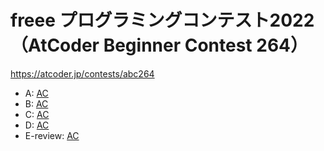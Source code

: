 # freee プログラミングコンテスト2022（AtCoder Beginner Contest 264）

https://atcoder.jp/contests/abc264

- A: [AC](https://atcoder.jp/contests/abc264/submissions/33985087)
- B: [AC](https://atcoder.jp/contests/abc264/submissions/33992754)
- C: [AC](https://atcoder.jp/contests/abc264/submissions/34011724)
- D: [AC](https://atcoder.jp/contests/abc264/submissions/34016074)
- E-review: [AC](https://atcoder.jp/contests/abc264/submissions/34027622)
